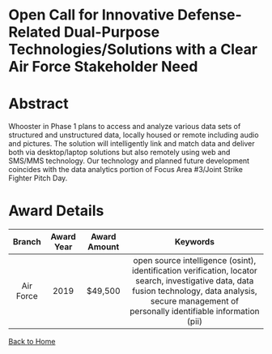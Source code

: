 
Open Call for Innovative Defense-Related Dual-Purpose Technologies/Solutions with a Clear Air Force Stakeholder Need
====================================================================================================================

# Abstract


Whooster in Phase 1 plans to access and analyze various data sets of structured and unstructured data, locally housed or remote including audio and pictures. The solution will intelligently link and match data and deliver both via desktop/laptop solutions but also remotely using web and SMS/MMS technology. Our technology and planned future development coincides with the data analytics portion of Focus Area #3/Joint Strike Fighter Pitch Day.  

# Award Details

|Branch|Award Year|Award Amount|Keywords|
| :---: | :---: | :---: | :---: |
|Air Force|2019|$49,500|open source intelligence (osint), identification verification, locator search, investigative data, data fusion technology, data analysis, secure management of personally identifiable information (pii)|
  
  


[Back to Home](https://github.com/chrischow/dod_sbir_awards/DJ/#1524)